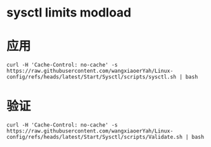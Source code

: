 # sysctl limits modload

# 应用

```shell
curl -H 'Cache-Control: no-cache' -s https://raw.githubusercontent.com/wangxiaoerYah/Linux-config/refs/heads/latest/Start/Sysctl/scripts/sysctl.sh | bash
```

# 验证

```shell
curl -H 'Cache-Control: no-cache' -s https://raw.githubusercontent.com/wangxiaoerYah/Linux-config/refs/heads/latest/Start/Sysctl/scripts/Validate.sh | bash
```
